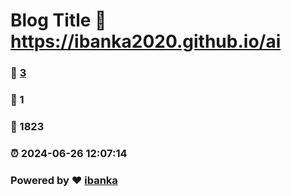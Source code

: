 # Blog Title :link: https://ibanka2020.github.io/ai 
### :page_facing_up: [3](https://ibanka2020.github.io/ai/tag.html) 
### :speech_balloon: 1 
### :hibiscus: 1823 
### :alarm_clock: 2024-06-26 12:07:14 
### Powered by :heart: [ibanka](https://github.com/ibanka2020)
